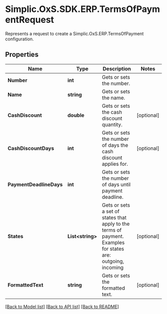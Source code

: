 # Simplic.OxS.SDK.ERP.TermsOfPaymentRequest
Represents a request to create a Simplic.OxS.ERP.TermsOfPayment configuration.

## Properties

Name | Type | Description | Notes
------------ | ------------- | ------------- | -------------
**Number** | **int** | Gets or sets the number. | 
**Name** | **string** | Gets or sets the name. | 
**CashDiscount** | **double** | Gets or sets the cash discount quantity. | [optional] 
**CashDiscountDays** | **int** | Gets or sets the number of days the cash discount applies for. | [optional] 
**PaymentDeadlineDays** | **int** | Gets or sets the number of days until payment deadline. | 
**States** | **List&lt;string&gt;** | Gets or sets a set of states that apply to the terms of payment.     Examples for states are: outgoing, incoming   | [optional] 
**FormattedText** | **string** | Gets or sets the formatted text. | [optional] 

[[Back to Model list]](../README.md#documentation-for-models) [[Back to API list]](../README.md#documentation-for-api-endpoints) [[Back to README]](../README.md)

